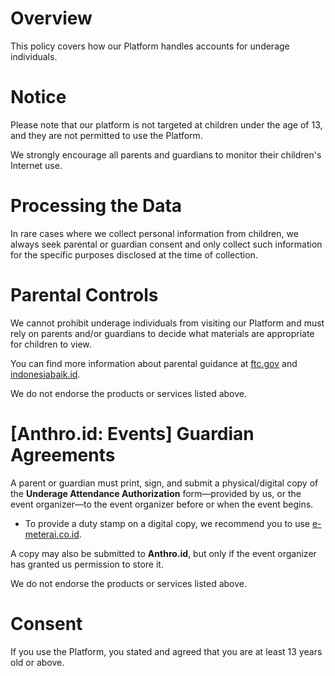 # Overview
This policy covers how our Platform handles accounts for underage individuals.

# Notice
Please note that our platform is not targeted at children under the age of 13, and they are not permitted to use the Platform.

We strongly encourage all parents and guardians to monitor their children's Internet use.

# Processing the Data
In rare cases where we collect personal information from children, we always seek parental or guardian consent and only collect such information for the specific purposes disclosed at the time of collection.

# Parental Controls
We cannot prohibit underage individuals from visiting our Platform and must rely on parents and/or guardians to decide what materials are appropriate for children to view.

You can find more information about parental guidance at [ftc.gov](https://consumer.ftc.gov/identity-theft-and-online-security/online-privacy-and-security) and [indonesiabaik.id](https://indonesiabaik.id/infografis/menjaga-anak-di-internet). 

We do not endorse the products or services listed above.

# [Anthro.id: Events] Guardian Agreements
A parent or guardian must print, sign, and submit a physical/digital copy of the **Underage Attendance Authorization** form—provided by us, or the event organizer—to the event organizer before or when the event begins.
  - To provide a duty stamp on a digital copy, we recommend you to use [e-meterai.co.id](https://e-meterai.co.id/).

A copy may also be submitted to **Anthro.id**, but only if the event organizer has granted us permission to store it.

We do not endorse the products or services listed above.

# Consent
If you use the Platform, you stated and agreed that you are at least 13 years old or above.